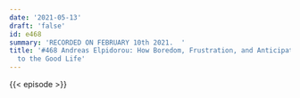 ```yaml
---
date: '2021-05-13'
draft: 'false'
id: e468
summary: 'RECORDED ON FEBRUARY 10th 2021.  '
title: '#468 Andreas Elpidorou: How Boredom, Frustration, and Anticipation Lead us
  to the Good Life'
---
```

{{< episode >}}

